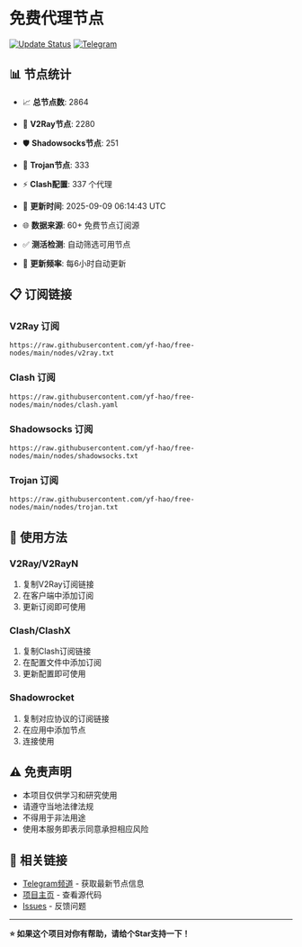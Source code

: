 # 免费代理节点

[![Update Status](https://github.com/yf-hao/free-nodes/workflows/Node%20Collector%20and%20Testing/badge.svg)](https://github.com/yf-hao/free-nodes/actions)
[![Telegram](https://img.shields.io/badge/📱_TG频道-2CA5E0?style=for-the-badge&logo=telegram&logoColor=white)](https://t.me/fq521)

## 📊 节点统计
- 📈 **总节点数**: 2864
- 🎯 **V2Ray节点**: 2280
- 🛡️ **Shadowsocks节点**: 251
- 🔐 **Trojan节点**: 333
- ⚡ **Clash配置**: 337 个代理

- 🔄 **更新时间**: 2025-09-09 06:14:43 UTC
- 🌐 **数据来源**: 60+ 免费节点订阅源
- ✅ **测活检测**: 自动筛选可用节点
- 🚀 **更新频率**: 每6小时自动更新

## 📋 订阅链接

### V2Ray 订阅
```
https://raw.githubusercontent.com/yf-hao/free-nodes/main/nodes/v2ray.txt
```

### Clash 订阅
```
https://raw.githubusercontent.com/yf-hao/free-nodes/main/nodes/clash.yaml
```

### Shadowsocks 订阅
```
https://raw.githubusercontent.com/yf-hao/free-nodes/main/nodes/shadowsocks.txt
```

### Trojan 订阅
```
https://raw.githubusercontent.com/yf-hao/free-nodes/main/nodes/trojan.txt
```

## 📱 使用方法

### V2Ray/V2RayN
1. 复制V2Ray订阅链接
2. 在客户端中添加订阅
3. 更新订阅即可使用

### Clash/ClashX
1. 复制Clash订阅链接
2. 在配置文件中添加订阅
3. 更新配置即可使用

### Shadowrocket
1. 复制对应协议的订阅链接
2. 在应用中添加节点
3. 连接使用

## ⚠️ 免责声明

- 本项目仅供学习和研究使用
- 请遵守当地法律法规
- 不得用于非法用途
- 使用本服务即表示同意承担相应风险

## 🔗 相关链接

- [Telegram频道](https://t.me/fq521) - 获取最新节点信息
- [项目主页](https://github.com/yf-hao/free-nodes) - 查看源代码
- [Issues](https://github.com/yf-hao/free-nodes/issues) - 反馈问题

---

**⭐ 如果这个项目对你有帮助，请给个Star支持一下！**
